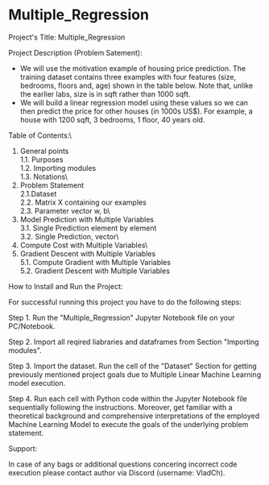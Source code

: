 # Multiple_Regression

Project's Title: Multiple_Regression


Project Description (Problem Satement): 
- We will use the motivation example of housing price prediction. The training dataset contains three examples with four features (size, bedrooms, floors and, age) shown in the table below. Note that, unlike the earlier labs, size is in sqft rather than 1000 sqft.
- We will build a linear regression model using these values so we can then predict the price for other houses (in 1000s US$). For example, a house with 1200 sqft, 3 bedrooms, 1 floor, 40 years old.


Table of Contents:\
1. General points\
    1.1. Purposes\
    1.2. Importing modules\
    1.3. Notations\
2. Problem Statement\
    2.1.Dataset\
    2.2. Matrix X containing our examples\
    2.3. Parameter vector w, b\
3. Model Prediction with Multiple Variables\
    3.1. Single Prediction element by element\
    3.2. Single Prediction, vector\
4. Compute Cost with Multiple Variables\
5. Gradient Descent with Multiple Variables\
    5.1. Compute Gradient with Multiple Variables\
    5.2. Gradient Descent with Multiple Variables


How to Install and Run the Project:

For successful running this project you have to do the following steps:

Step 1. Run the "Multiple_Regression" Jupyter Notebook file on your PC/Notebook.

Step 2. Import all reqired liabraries and dataframes from Section "Importing modules".

Step 3. Import the dataset. Run the cell of the "Dataset" Section for getting previously mentioned project goals due to Multiple Linear Machine Learning model execution.

Step 4. Run each cell with Python code within the Jupyter Notebook file sequentially following the instructions. Moreover, get familiar with a theoretical background and comprehensive interpretations of the employed Machine Learning Model to execute the goals of the underlying problem statement.


Support:

In case of any bags or additional questions concering incorrect code execution please contact author via Discord (username: VladCh). 
